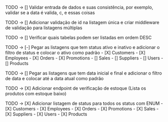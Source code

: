 TODO -> [] Validar entrada de dados e suas consistência, por exemplo, validar se a data é valida, c, e essas coisas

TODO -> [] Adicionar validação de id na listagem única e criar middleware de validação para listagens múltiplas

TODO -> [] Verificar quais tabelas podem ser listadas em ordem DESC

TODO -> [-] Pegar as listagens que tem status ativo e inativo e adicionar o filtro de status e colocar o ativo como padrão
        - [X] Customers
        - [X] Employees
        - [X] Orders
        - [X] Promotions
        - [] Sales
        - [] Suppliers
        - [] Users
        - [] Products

TODO -> [] Pegar as listagens que tem data inicial e final e adicionar o filtro de data e colocar até a data atual como padrão

TODO -> [X] Adicionar endpoint de verificação de estoque (Lista os produtos com estoque baixo)

TODO -> [X] Adicionar listagem de status para todos os status com ENUM
        - [X] Customers
        - [X] Employees
        - [X] Orders
        - [X] Promotions
        - [X] Sales
        - [X] Suppliers
        - [X] Users
        - [X] Products

